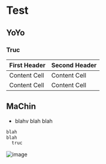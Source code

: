 Test
====

YoYo
----

### Truc

First Header  | Second Header
------------- | -------------
Content Cell  | Content Cell
Content Cell  | Content Cell

MaChin
------

* blahv blah blah


~~~~.html
blah
blah
  truc
~~~~

![image](img.jpg)

  
  
  
  
  
  
  
  
  
